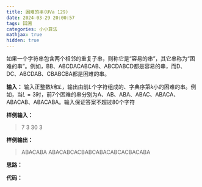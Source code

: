 ```yaml
---
title: 困难的串(UVa 129)
date: 2024-03-29 20:00:57
tags: 回溯
categories: 小小算法
mathjax: true
hidden: true
---
```

如果一个字符串包含两个相邻的重复子串，则称它是“容易的串”，其它串称为“困难的串”。例如，BB、ABCDACABCAB、ABCDABCD都是容易的串，而D、DC、ABCDAB、CBABCBA都是困难的串。

**输入：**
输入正整数$k$和$L$，输出由前$L$个字符组成的、字典序第$k$小的困难的串。例如，当$L=3$时，前7个困难的串分别为A、AB、ABA、ABAC、ABACA、ABACAB、ABACABA。输入保证答案不超过80个字符

**样例输入：**
> 7 3
> 30 3

**样例输出：**
> ABACABA
> ABACABCACBABCABACABCACBACABA

**思路：**

**代码：**